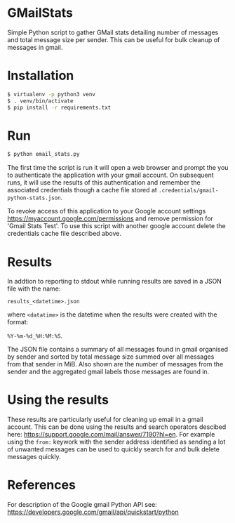 # GMailStats
Simple Python script to gather GMail stats detailing number of messages and total message size per sender.
This can be useful for bulk cleanup of messages in gmail. 

# Installation
```bash
$ virtualenv -p python3 venv 
$ . venv/bin/activate
$ pip install -r requirements.txt
```

# Run
```bash
$ python email_stats.py
```
The first time the script is run it will open a web browser and prompt the you to authenticate the application
with your gmail account. On subsequent runs, it will use the results of this authentication and remember the associated credentials though a cache file stored at `.credentials/gmail-python-stats.json`. 

To revoke access of this application to your Google account settings https://myaccount.google.com/permissions and remove permission for 'Gmail Stats Test'. To use this script with another google account delete the credentials cache file described
above.

# Results
In addtion to reporting to stdout while running results are saved in a JSON file with the name:

`results_<datetime>.json`

where `<datatime>` is the datetime when the results were created with the format:

`%Y-%m-%d_%H:%M:%S`.

The JSON file contains a summary of all messages found in gmail organised by sender and sorted by total message size summed
over all messages from that sender in MiB. Also shown are the number of messages from the sender and the aggregated gmail
labels those messages are found in.

# Using the results
These results are particularly useful for cleaning up email in a gmail account. This can be done using the results and
search operators descibed here: https://support.google.com/mail/answer/7190?hl=en. For example using the `from:` keywork
with the sender address identified as sending a lot of unwanted messages can be used to quickly search for and bulk delete
messages quickly.

# References
For description of the Google gmail Python API see:
https://developers.google.com/gmail/api/quickstart/python
